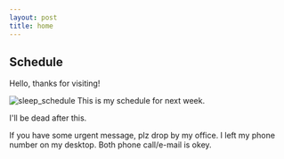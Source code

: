 ```yaml
---
layout: post
title: home
---
```


## Schedule

Hello, thanks for visiting!

![sleep_schedule](https://user-images.githubusercontent.com/63774418/168773135-12383014-b0f8-4960-8b40-a6f8cf51974a.png)
This is my schedule for next week. 

I'll be dead after this.

If you have some urgent message, plz drop by my office. I left my phone number on my desktop. 
Both phone call/e-mail is okey.
